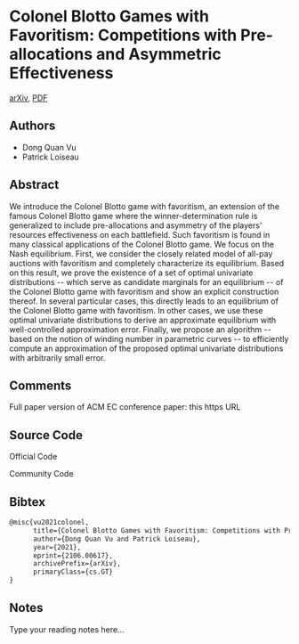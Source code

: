 
# Colonel Blotto Games with Favoritism: Competitions with Pre-allocations and Asymmetric Effectiveness

[arXiv](https://arxiv.org/abs/2106.0617), [PDF](https://arxiv.org/pdf/2106.0617.pdf)

## Authors

- Dong Quan Vu
- Patrick Loiseau

## Abstract

We introduce the Colonel Blotto game with favoritism, an extension of the famous Colonel Blotto game where the winner-determination rule is generalized to include pre-allocations and asymmetry of the players' resources effectiveness on each battlefield. Such favoritism is found in many classical applications of the Colonel Blotto game. We focus on the Nash equilibrium. First, we consider the closely related model of all-pay auctions with favoritism and completely characterize its equilibrium. Based on this result, we prove the existence of a set of optimal univariate distributions -- which serve as candidate marginals for an equilibrium -- of the Colonel Blotto game with favoritism and show an explicit construction thereof. In several particular cases, this directly leads to an equilibrium of the Colonel Blotto game with favoritism. In other cases, we use these optimal univariate distributions to derive an approximate equilibrium with well-controlled approximation error. Finally, we propose an algorithm -- based on the notion of winding number in parametric curves -- to efficiently compute an approximation of the proposed optimal univariate distributions with arbitrarily small error.

## Comments

Full paper version of ACM EC conference paper: this https URL

## Source Code

Official Code



Community Code



## Bibtex

```tex
@misc{vu2021colonel,
      title={Colonel Blotto Games with Favoritism: Competitions with Pre-allocations and Asymmetric Effectiveness}, 
      author={Dong Quan Vu and Patrick Loiseau},
      year={2021},
      eprint={2106.00617},
      archivePrefix={arXiv},
      primaryClass={cs.GT}
}
```

## Notes

Type your reading notes here...

